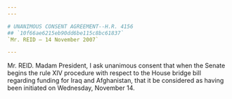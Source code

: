 ```yaml
---
---

# UNANIMOUS CONSENT AGREEMENT--H.R. 4156
## `10f66ae6215eb90dd6be115c8bc61837`
`Mr. REID — 14 November 2007`

---
```



Mr. REID. Madam President, I ask unanimous consent that when the 
Senate begins the rule XIV procedure with respect to the House bridge 
bill regarding funding for Iraq and Afghanistan, that it be considered 
as having been initiated on Wednesday, November 14.